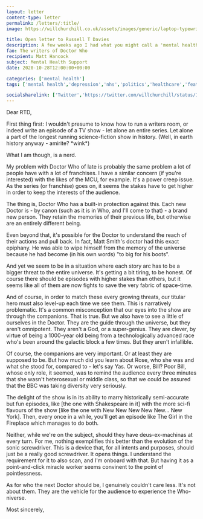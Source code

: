 ```yaml
---
layout: letter
content-type: letter
permalink: /letters/:title/
image: https://willchurchill.co.uk/assets/images/generic/laptop-typewriter.jpg

title: Open letter to Russell T Davies
description: A few weeks ago I had what you might call a 'mental health episode'. Getting help for it has not been an easy journey...
fao: The writers of Doctor Who
recipient: Matt Hancock
subject: Mental Health Support
date: 2020-10-28T12:00:00+00:00

categories: ['mental health']
tags: ['mental health','depression','nhs','politics','healthcare','featured']

socialsharelink: ['Twitter','https://twitter.com/willchurchill/status/1321761471089573889']
---
```

Dear RTD,

First thing first: I wouldn't presume to know how to run a writers room, or indeed write an episode of a TV show - let alone an entire series. Let alone a part of the longest running science-fiction show in history. (Well, in earth history anyway - amirite? \*wink\*)

What I am though, is a nerd.

My problem with Doctor Who of late is probably the same problem a lot of people have with a lot of franchises. I have a similar concern (if you're interested) with the likes of the MCU, for example. It's a power creep issue. As the series (or franchise) goes on, it seems the stakes have to get higher in order to keep the interests of the audience.

The thing is, Doctor Who has a built-in protection against this. Each new Doctor is - by canon (such as it is in Who, and I'll come to that) - a brand new person. They retain the memories of their previous life, but otherwise are an entirely different being. 

Even beyond that, it's possible for the Doctor to understand the reach of their actions and pull back. In fact, Matt Smith's doctor had this exact epiphany. He was able to wipe himself from the memory of the universe because he had become (in his own words) "to big for his boots".

And yet we seem to be in a situation where each story arc has to be a bigger threat to the entire universe. It's getting a bit tiring, to be honest. Of course there should be episodes with higher stakes than others, but it seems like all of them are now fights to save the very fabric of space-time. 

And of course, in order to match these every growing threats, our titular hero must also level-up each time we see them. This is narratively problematic. It's a common misconception that our eyes into the show are through the companions. That is true. But we also have to see a little of ourselves in the Doctor. They are the guide through the universe, but they aren't omnipotent. They aren't a God, or a super-genius. They are clever, by virtue of being a 1000-year old being from a technologically advanced race who's been around the galactic block a few times. But they aren't infallible.

Of course, the companions are very important. Or at least they are supposed to be. But how much did you learn about Rose, who she was and what she stood for, compared to - let's say Yas. Or worse, Bill? Poor Bill, whose only role, it seemed, was to remind the audience every three minutes that she wasn't heterosexual or middle class, so that we could be assured that the BBC was taking diversity very seriously.

The delight of the show is in its ability to marry historically semi-accurate but fun episodes, like [the one with Shakespeare in it] with the more sci-fi flavours of the show [like the one with New New New New New... New York]. Then, every once in a while, you'll get an episode like The Girl in the Fireplace which manages to do both.

Neither, while we're on the subject, should they have deus-ex-machinas at every turn. For me, nothing exemplifies this better than the evolution of the sonic screwdriver. This is a device that, for all intents and purposes, should just be a really good screwdriver. It opens things. I understand the requirement for it to also scan, and I'm onboard with that. But having it as a point-and-click miracle worker seems convinent to the point of pointlessness.

As for who the next Doctor should be, I genuinely couldn't care less. It's not about them. They are the vehicle for the audience to experience the Who-niverse.

Most sincerely, 